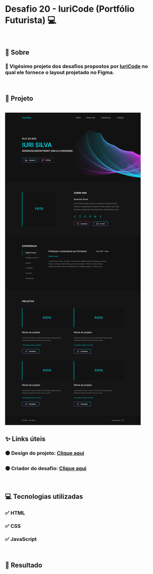 # Desafio 20 - IuriCode (Portfólio Futurista) 💻

<br>

## 📌 Sobre

### 🥇 Vigésimo projeto dos desafios propostos por  <a href="https://www.linkedin.com/in/iuricode/" target="_blank">IuriCode</a> no qual ele fornece o layout projetado no Figma.

<br>

## 🎯 Projeto

<br>

<img src="./assets/design/portfolio.jpg">

<br>

## ✨ Links úteis

### ⚫ Design do projeto: <a href="https://www.figma.com/file/Yb9IBH56g7T1hdIyZ3BMNO/Desafios---Codelândia?node-id=58327%3A758" target="_blank">Clique aqui</a>
### ⚫ Criador do desafio: <a href="https://www.linkedin.com/in/iuricode/" target="_blank">Clique aqui</a>
  
<br>

## 💻 Tecnologias utilizadas

### ✅ HTML
### ✅ CSS
### ✅ JavaScript

<br>

## 🎉 Resultado

<!-- ### 🧐 Confira o resultado clicando <a href="https://portfolio-futurista-torrico.netlify.app" target="_blank">aqui</a> -->